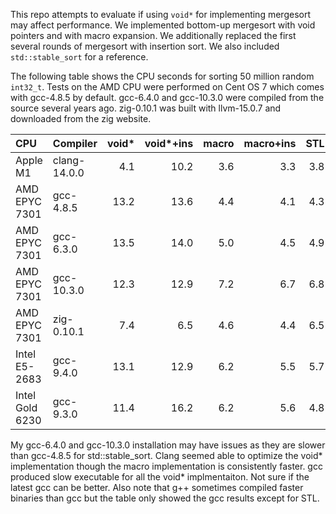 This repo attempts to evaluate if using `void*` for implementing mergesort
may affect performance. We implemented bottom-up mergesort with void pointers
and with macro expansion. We additionally replaced the first several rounds of
mergesort with insertion sort. We also included `std::stable_sort` for a
reference.

The following table shows the CPU seconds for sorting 50 million random
`int32_t`. Tests on the AMD CPU were performed on Cent OS 7 which comes with
gcc-4.8.5 by default. gcc-6.4.0 and gcc-10.3.0 were compiled from the source
several years ago. zig-0.10.1 was built with llvm-15.0.7 and downloaded from
the zig website.

|CPU              |Compiler    |void\*|void\*+ins|macro|macro+ins|STL|
|:----------------|:-----------|-----:|---------:|----:|--------:|--:|
|Apple M1         |clang-14.0.0|4.1   |10.2      |3.6  |3.3      |3.8|
|AMD EPYC 7301    |gcc-4.8.5   |13.2  |13.6      |4.4  |4.1      |4.3|
|AMD EPYC 7301    |gcc-6.3.0   |13.5  |14.0      |5.0  |4.5      |4.9|
|AMD EPYC 7301    |gcc-10.3.0  |12.3  |12.9      |7.2  |6.7      |6.8|
|AMD EPYC 7301    |zig-0.10.1  |7.4   |6.5       |4.6  |4.4      |6.5|
|Intel E5-2683    |gcc-9.4.0   |13.1  |12.9      |6.2  |5.5      |5.7|
|Intel Gold 6230  |gcc-9.3.0   |11.4  |16.2      |6.2  |5.6      |4.8|

My gcc-6.4.0 and gcc-10.3.0 installation may have issues as they are slower
than gcc-4.8.5 for std::stable\_sort. Clang seemed able to optimize the
void\* implementation though the macro implementation is consistently faster.
gcc produced slow executable for all the void\* implmentaiton. Not sure if the
latest gcc can be better. Also note that g++ sometimes compiled faster binaries
than gcc but the table only showed the gcc results except for STL.

